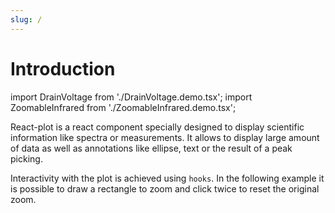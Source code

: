 ```yaml
---
slug: /
---
```


# Introduction

import DrainVoltage from './DrainVoltage.demo.tsx';
import ZoomableInfrared from './ZoomableInfrared.demo.tsx';

React-plot is a react component specially designed to display scientific information like spectra or measurements. It allows to display large amount of data as well as annotations like ellipse, text or the result of a peak picking.

<DrainVoltage />

Interactivity with the plot is achieved using `hooks`. In the following example it is possible to draw a rectangle to zoom and click twice to reset the original zoom.

<ZoomableInfrared />
